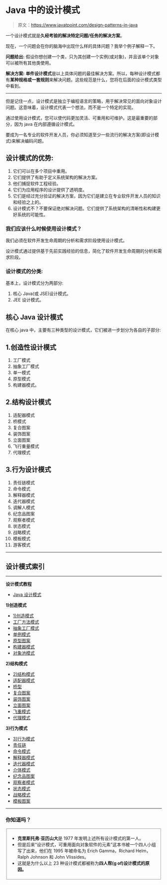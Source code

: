 # Java 中的设计模式

> 原文：<https://www.javatpoint.com/design-patterns-in-java>

一个设计模式就是**久经考验的解决特定问题/任务的解决方案**。

现在，一个问题会在你的脑海中出现什么样的具体问题？我举个例子解释一下。

**问题给出:**
假设你想创建一个类，只为其创建一个实例(或对象)，并且该单个对象可以被所有其他类使用。

**解决方案:**
**单件设计模式**是以上具体问题的最佳解决方案。所以，每种设计模式都有**某种规格或一套规则**来解决问题。这些规范是什么，您将在后面的设计模式类型中看到。

* * *

但是记住一点，设计模式是独立于编程语言的策略，用于解决常见的面向对象设计问题。这意味着，设计模式代表一个想法，而不是一个特定的实现。

通过使用设计模式，您可以使代码更加灵活、可重用和可维护。这是最重要的部分，因为 java 在内部遵循设计模式。

要成为一名专业的软件开发人员，你必须知道至少一些流行的解决方案(即设计模式)来解决编码问题。

## 设计模式的优势:

1.  它们可以在多个项目中重用。
2.  它们提供了有助于定义系统架构的解决方案。
3.  他们捕捉软件工程经验。
4.  它们为应用程序的设计提供了透明度。
5.  它们是经过充分验证的解决方案，因为它们是建立在专业软件开发人员的知识和经验之上的。
6.  设计模式不？不要保证绝对解决问题。它们提供了系统架构的清晰性和构建更好系统的可能性。

### 我们应该什么时候使用设计模式？

我们必须在软件开发生命周期的分析和需求阶段使用设计模式。

设计模式通过提供基于先前实践经验的信息，简化了软件开发生命周期的分析和需求阶段。

### 设计模式的分类:

基本上，设计模式分为两部分:

1.  核心 Java(或 JSE)设计模式。
2.  JEE 设计模式。

## 核心 Java 设计模式

在核心 java 中，主要有三种类型的设计模式，它们被进一步划分为各自的子部分:

## 1.创造性设计模式

1.  工厂模式
2.  抽象工厂模式
3.  单一模式
4.  原型模式
5.  构建器模式。

## 2.结构设计模式

1.  适配器模式
2.  桥模式
3.  复合图案
4.  装饰图案
5.  立面图案
6.  飞行重量模式
7.  代理模式

## 3.行为设计模式

1.  责任链模式
2.  命令模式
3.  解释器模式
4.  迭代器模式
5.  调解人模式
6.  纪念品图案
7.  观察者模式
8.  状态模式
9.  战略模式
10.  模板模式
11.  游客模式

* * *

## 设计模式索引

* * *

**设计模式教程**

*   [Java 设计模式](design-patterns-in-java)

**1)创造模式**

*   [1)创造模式](creational-design-patterns)
*   [工厂方法模式](factory-method-design-pattern)
*   [抽象工厂模式](abstract-factory-pattern)
*   [单例模式](singleton-design-pattern-in-java)
*   [原型图案](prototype-design-pattern)
*   [构建器模式](builder-design-pattern)
*   [对象池模式](object-pool-pattern)

**2)结构模式**

*   [2)结构模式](structural-design-patterns)
*   [适配器模式](adapter-pattern)
*   [桥型](bridge-pattern)
*   [复合图案](composite-pattern)
*   [装饰图案](decorator-pattern)
*   [立面图案](facade-pattern)
*   [飞重模式](flyweight-pattern)
*   [代理模式](proxy-pattern)

**3)行为模式**

*   [3)行为模式](behavioral-design-patterns)
*   [责任链](chain-of-responsibility-pattern)
*   [命令模式](command-pattern)
*   [解释器模式](interpreter-pattern)
*   [迭代器模式](iterator-pattern)
*   [介体模式](mediator-pattern)
*   [纪念品图案](memento-pattern)
*   [观察者模式](observer-pattern)
*   [状态模式](state-pattern)
*   [战略模式](strategy-pattern)
*   [模板图案](template-pattern)

* * *

### 你知道吗？

<fieldset>

*   **克里斯托弗·亚历山大**是 1977 年发明上述所有设计模式的第一人。
*   但是后来“设计模式，可重用面向对象软件的元素”这本书被一个四人小组写了出来，他们在 1995 年被命名为 Erich Gamma，Richard Helm，Ralph Johnson 和 John Vlissides。
*   这就是为什么以上 23 种设计模式都被称为**四人帮(g of)设计模式的原因。**

</fieldset>